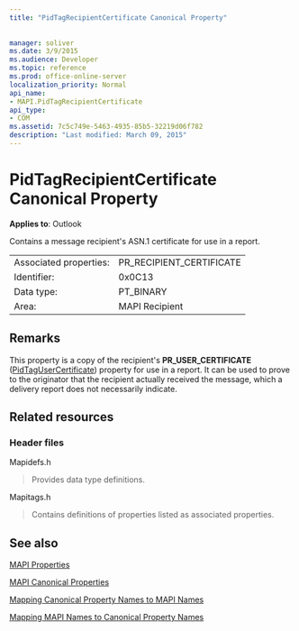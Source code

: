 ```yaml
---
title: "PidTagRecipientCertificate Canonical Property"
 
 
manager: soliver
ms.date: 3/9/2015
ms.audience: Developer
ms.topic: reference
ms.prod: office-online-server
localization_priority: Normal
api_name:
- MAPI.PidTagRecipientCertificate
api_type:
- COM
ms.assetid: 7c5c749e-5463-4935-85b5-32219d06f782
description: "Last modified: March 09, 2015"
---
```


# PidTagRecipientCertificate Canonical Property

  
  
**Applies to**: Outlook 
  
Contains a message recipient's ASN.1 certificate for use in a report.
  
|||
|:-----|:-----|
|Associated properties:  <br/> |PR_RECIPIENT_CERTIFICATE  <br/> |
|Identifier:  <br/> |0x0C13  <br/> |
|Data type:  <br/> |PT_BINARY  <br/> |
|Area:  <br/> |MAPI Recipient  <br/> |
   
## Remarks

This property is a copy of the recipient's **PR_USER_CERTIFICATE** ([PidTagUserCertificate](pidtagusercertificate-canonical-property.md)) property for use in a report. It can be used to prove to the originator that the recipient actually received the message, which a delivery report does not necessarily indicate.
  
## Related resources

### Header files

Mapidefs.h
  
> Provides data type definitions.
    
Mapitags.h
  
> Contains definitions of properties listed as associated properties.
    
## See also



[MAPI Properties](mapi-properties.md)
  
[MAPI Canonical Properties](mapi-canonical-properties.md)
  
[Mapping Canonical Property Names to MAPI Names](mapping-canonical-property-names-to-mapi-names.md)
  
[Mapping MAPI Names to Canonical Property Names](mapping-mapi-names-to-canonical-property-names.md)

